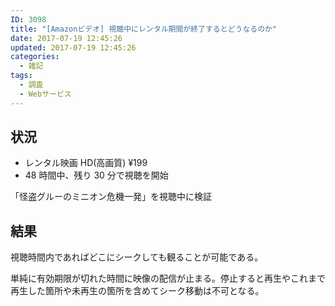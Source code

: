 ```yaml
---
ID: 3098
title: "[Amazonビデオ] 視聴中にレンタル期間が終了するとどうなるのか"
date: 2017-07-19 12:45:26
updated: 2017-07-19 12:45:26
categories:
  - 雑記
tags:
  - 調査
  - Webサービス
---
```


## 状況

- レンタル映画 HD(高画質) ¥199
- 48 時間中、残り 30 分で視聴を開始

「怪盗グルーのミニオン危機一発」を視聴中に検証

## 結果

視聴時間内であればどこにシークしても観ることが可能である。

単純に有効期限が切れた時間に映像の配信が止まる。停止すると再生やこれまで再生した箇所や未再生の箇所を含めてシーク移動は不可となる。
